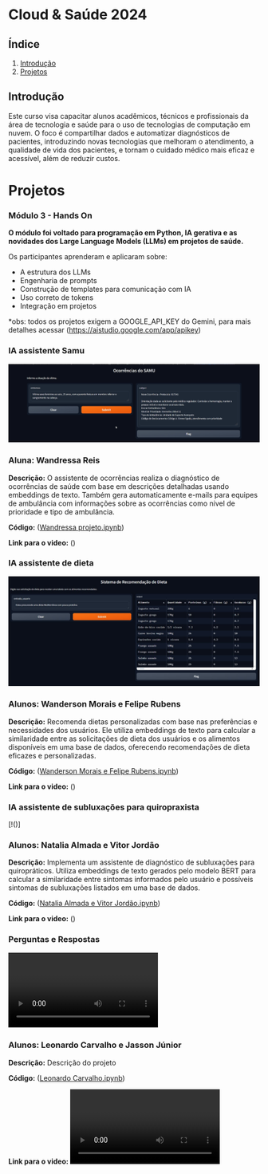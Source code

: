 # Cloud & Saúde 2024

## Índice

1. [Introdução](#introdução)
2. [Projetos](#projetos)

## Introdução

Este curso visa capacitar alunos acadêmicos, técnicos e profissionais da área de tecnologia e saúde para o uso de tecnologias de computação em nuvem. O foco é compartilhar dados e automatizar diagnósticos de pacientes, introduzindo novas tecnologias que melhoram o atendimento, a qualidade de vida dos pacientes, e tornam o cuidado médico mais eficaz e acessível, além de reduzir custos.

# Projetos 
### Módulo 3 - Hands On

**O módulo foi voltado para programação em Python, IA gerativa e as novidades dos Large Language Models (LLMs) em projetos de saúde.**

Os participantes aprenderam e aplicaram sobre:

- A estrutura dos LLMs
- Engenharia de prompts
- Construção de templates para comunicação com IA
- Uso correto de tokens
- Integração em projetos

*obs: todos os projetos exigem a GOOGLE_API_KEY do Gemini, para mais detalhes acessar (https://aistudio.google.com/app/apikey)

### IA assistente Samu

![wandressa-projeto.png](https://github.com/projcloudufrr/turma2024ufrr/blob/main/Projetos%20Modulo%203/Wandressa/wandressa-projeto.png)

### Aluna: Wandressa Reis  

**Descrição:** O assistente de ocorrências realiza o diagnóstico de ocorrências de saúde com base em descrições detalhadas usando embeddings de texto. Também gera automaticamente e-mails para equipes de ambulância com informações sobre as ocorrências como nivel de prioridade e tipo de ambulância. 

**Código:** ([Wandressa projeto.ipynb](https://github.com/projcloudufrr/turma2024ufrr/blob/main/Projetos%20Modulo%203/Wandressa/wandressa_projeto.ipynb))

**Link para o video:** ()

### IA assistente de dieta

![assistente_dieta.jpeg](https://github.com/projcloudufrr/turma2024ufrr/blob/main/Projetos%20Modulo%203/Wanderson%20e%20Felipe/assistente_dieta.jpeg)

### Alunos: Wanderson Morais e Felipe Rubens

**Descrição:** Recomenda dietas personalizadas com base nas preferências e necessidades dos usuários. Ele utiliza embeddings de texto para calcular a similaridade entre as solicitações de dieta dos usuários e os alimentos disponíveis em uma base de dados, oferecendo recomendações de dieta eficazes e personalizadas.

**Código:** ([Wanderson Morais e Felipe Rubens.ipynb](https://github.com/projcloudufrr/turma2024ufrr/blob/main/Projetos%20Modulo%203/Wanderson%20e%20Felipe/Wanderson_e_Felipe_Assistente_de_dieta.ipynb))

**Link para o video:** ()

### IA assistente de subluxações para quiropraxista

[!()]

### Alunos: Natalia Almada e Vitor Jordão

**Descrição:** Implementa um assistente de diagnóstico de subluxações para quiropráticos. Utiliza embeddings de texto gerados pelo modelo BERT para calcular a similaridade entre sintomas informados pelo usuário e possíveis sintomas de subluxações listados em uma base de dados.

**Código:** ([Natalia Almada e Vitor Jordão.ipynb](https://github.com/projcloudufrr/turma2024ufrr/blob/main/Projetos%20Modulo%203/Natalia%20e%20Vitor/natalia_vitor_assistente_luxa%C3%A7%C3%A3o.ipynb))

**Link para o video:** ()

### Perguntas e Respostas 

![Foto Leonardo](https://github.com/projcloudufrr/turma2024ufrr/blob/main/Projetos%20Modulo%203/Leonardo%20e%20Jasson/Leonardo%20Carvalho%20Video%20demonstrativo.mp4)

### Alunos: Leonardo Carvalho e Jasson Júnior 

**Descrição:** Descrição do projeto

**Código:** ([Leonardo Carvalho.ipynb](https://github.com/projcloudufrr/turma2024ufrr/blob/main/Projetos%20Modulo%203/Leonardo%20e%20Jasson/Leonardo_e_Jasson.ipynb))

**Link para o video:** ![Video](https://github.com/projcloudufrr/turma2024ufrr/blob/main/Projetos%20Modulo%203/Leonardo%20e%20Jasson/Leonardo%20Carvalho%20Video%20demonstrativo.mp4)